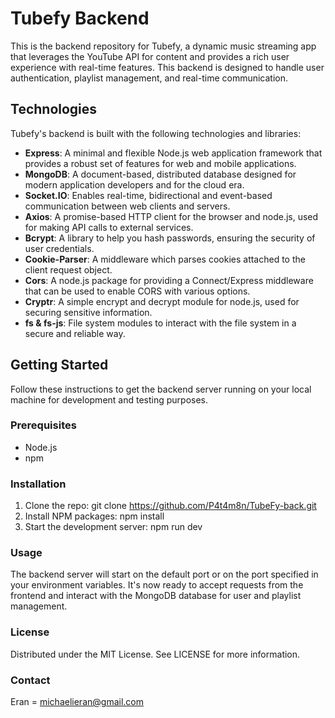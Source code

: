 # Tubefy Backend

This is the backend repository for Tubefy, a dynamic music streaming app that leverages the YouTube API for content and provides a rich user experience with real-time features. This backend is designed to handle user authentication, playlist management, and real-time communication.

## Technologies

Tubefy's backend is built with the following technologies and libraries:

- **Express**: A minimal and flexible Node.js web application framework that provides a robust set of features for web and mobile applications.
- **MongoDB**: A document-based, distributed database designed for modern application developers and for the cloud era.
- **Socket.IO**: Enables real-time, bidirectional and event-based communication between web clients and servers.
- **Axios**: A promise-based HTTP client for the browser and node.js, used for making API calls to external services.
- **Bcrypt**: A library to help you hash passwords, ensuring the security of user credentials.
- **Cookie-Parser**: A middleware which parses cookies attached to the client request object.
- **Cors**: A node.js package for providing a Connect/Express middleware that can be used to enable CORS with various options.
- **Cryptr**: A simple encrypt and decrypt module for node.js, used for securing sensitive information.
- **fs & fs-js**: File system modules to interact with the file system in a secure and reliable way.

## Getting Started

Follow these instructions to get the backend server running on your local machine for development and testing purposes.

### Prerequisites

- Node.js
- npm

### Installation

1. Clone the repo: git clone https://github.com/P4t4m8n/TubeFy-back.git
2. Install NPM packages: npm install
3. Start the development server: npm run dev

### Usage

The backend server will start on the default port or on the port specified in your environment variables. It's now ready to accept requests from the frontend and interact with the MongoDB database for user and playlist management.

### License

Distributed under the MIT License. See LICENSE for more information.

### Contact

Eran = michaelieran@gmail.com
